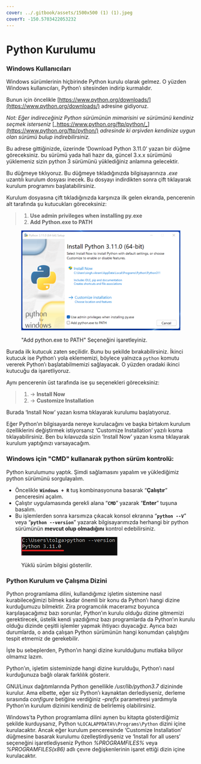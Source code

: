 ```yaml
---
cover: ../.gitbook/assets/1500x500 (1) (1).jpeg
coverY: -150.5703422053232
---
```


# Python Kurulumu

### Windows Kullanıcıları

Windows sürümlerinin hiçbirinde Python kurulu olarak gelmez. O yüzden Windows kullanıcıları, Python’ı sitesinden indirip kurmalıdır.

Bunun için öncelikle [https://www.python.org/downloads/](https://www.python.org/downloads/) adresine gidiyoruz.

_Not: Eğer indireceğiniz Python sürümünün mimarisini ve sürümünü kendiniz seçmek isterseniz_ [_https://www.python.org/ftp/python/_](https://www.python.org/ftp/python/) _adresinde ki arşivden kendinize uygun olan sürümü bulup indirebilirsiniz._

Bu adrese gittiğinizde, üzerinde ‘Download Python 3.11.0’ yazan bir düğme göreceksiniz. bu sürümü yada hali hazır da, güncel 3.x.x sürümünü yüklemeniz sizin python 3 sürümünü yüklediğiniz anlamına gelecektir.

Bu düğmeye tıklıyoruz. Bu düğmeye tıkladığınızda bilgisayarınıza _.exe_ uzantılı kurulum dosyası inecek. Bu dosyayı indirdikten sonra çift tıklayarak kurulum programını başlatabilirsiniz.

Kurulum dosyasına çift tıkladığınızda karşınıza ilk gelen ekranda, pencerenin alt tarafında şu kutucukları göreceksiniz:

> 1. **Use admin privileges when installing py.exe**
> 2. **Add Python.exe to PATH**

<figure><img src="../.gitbook/assets/python3-11-kurulum.png" alt=""><figcaption><p>"Add python.exe to PATH" Seçeneğini işaretleyiniz.</p></figcaption></figure>

Burada ilk kutucuk zaten seçilidir. Bunu bu şekilde bırakabilirsiniz. İkinci kutucuk ise Python’ı yola eklememizi, böylece yalnızca `python` komutu vererek Python’ı başlatabilmemizi sağlayacak. O yüzden oradaki ikinci kutucuğu da işaretliyoruz.

Aynı pencerenin üst tarafında ise şu seçenekleri göreceksiniz:

> 1. \-> **Install Now**
> 2. \-> **Customize Installation**

Burada ‘Install Now’ yazan kısma tıklayarak kurulumu başlatıyoruz.

Eğer Python’ın bilgisayarda nereye kurulacağını ve başka birtakım kurulum özelliklerini değiştirmek istiyorsanız ‘Customize Installation’ yazılı kısma tıklayabilirsiniz. Ben bu kılavuzda sizin ‘Install Now’ yazan kısma tıklayarak kurulum yaptığınızı varsayacağım.



### Windows için "CMD" kullanarak python sürüm kontrolü:

Python kurulumunu yaptık. Şimdi sağlamasını yapalım ve yüklediğimiz python sürümünü sorgulayalım.&#x20;

* Öncelikle **`Windows + R`** tuş kombinasyonuna basarak “**Çalıştır**” penceresini açalım.
* Çalıştır uygulamasında gerekli alana “**`CMD`**” yazarak “**Enter**” tuşuna basalım.
* Bu işlemlerden sonra karsımıza çıkacak konsol ekranına “**`python --V`**” veya “**`python --version`**” yazarak bilgisayarımızda herhangi bir python sürümünün **mevcut olup olmadığını** kontrol edebilirsiniz.

<figure><img src="../.gitbook/assets/Ekran görüntüsü 2022-11-26 020628 (1).png" alt=""><figcaption><p>Yüklü sürüm bilgisi gösterilir.</p></figcaption></figure>

### Python Kurulum ve Çalışma Dizini

Python programlama dilini, kullandığımız işletim sistemine nasıl kurabileceğimizi bilmek kadar önemli bir konu da Python’ı hangi dizine kurduğumuzu bilmektir. Zira programcılık maceramız boyunca karşılaşacağımız bazı sorunlar, Python’ın kurulu olduğu dizine gitmemizi gerektirecek, üstelik kendi yazdığımız bazı programlarda da Python’ın kurulu olduğu dizinde çeşitli işlemler yapmak ihtiyacı duyacağız. Ayrıca bazı durumlarda, o anda çalışan Python sürümünün hangi konumdan çalıştığını tespit etmemiz de gerekebilir.

İşte bu sebeplerden, Python’ın hangi dizine kurulduğunu mutlaka biliyor olmamız lazım.

Python’ın, işletim sisteminizde hangi dizine kurulduğu, Python’ı nasıl kurduğunuza bağlı olarak farklılık gösterir.

GNU/Linux dağıtımlarında Python genellikle _/usr/lib/python3.7_ dizininde kurulur. Ama elbette, eğer siz Python’ı kaynaktan derlediyseniz, derleme sırasında _configure_ betiğine verdiğiniz _–prefix_ parametresi yardımıyla Python’ın kurulum dizinini kendiniz de belirlemiş olabilirsiniz.

Windows’ta Python programlama dilini aynen bu kitapta gösterdiğimiz şekilde kurduysanız, Python `%LOCALAPPDATA%\Programs\Python` dizini içine kurulacaktır. Ancak eğer kurulum penceresinde ‘Customize Installation’ düğmesine basarak kurulumu özelleştirdiyseniz ve ‘Install for all users’ seçeneğini işaretlediyseniz Python _%PROGRAMFILES%_ veya _%PROGRAMFILES(x86)_ adlı çevre değişkenlerinin işaret ettiği dizin içine kurulacaktır.
